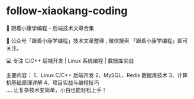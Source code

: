 # follow-xiaokang-coding
🚀 跟着小康学编程 - 后端技术文章合集  

📖 公众号「跟着小康学编程」技术文章整理 , 微信搜索 「跟着小康学编程」即可关注。

💻 专注 C/C++ 后端开发 | Linux 系统编程 | 数据库实战  

主要内容： 
1、Linux C/C++ 后端开发 
2、MySQL、Redis 数据库技术 
3、计算机基础原理详解 
4、项目实战与编程技巧  
....
让复杂技术变简单，小白也能轻松上手！
